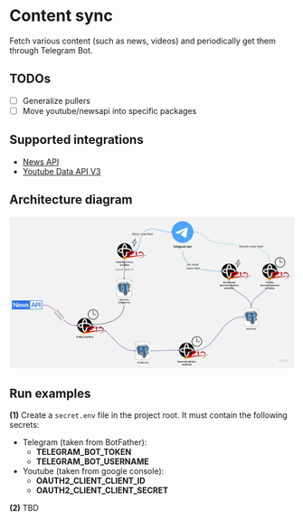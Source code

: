 # Content sync
Fetch various content (such as news, videos) and periodically get them through Telegram Bot.  

## TODOs
- [ ] Generalize pullers 
- [ ] Move youtube/newsapi into specific packages

## Supported integrations
- [News API](https://newsapi.org/docs/get-started)
- [Youtube Data API V3](https://developers.google.com/youtube/v3/docs)

## Architecture diagram
![Diagram](diagrams/NewsSync.jpg)

## Run examples
**(1)** Create a `secret.env` file in the project root. It must contain the following secrets:
- Telegram (taken from BotFather):
  - **TELEGRAM_BOT_TOKEN**
  - **TELEGRAM_BOT_USERNAME** 
- Youtube (taken from google console):
  - **OAUTH2_CLIENT_CLIENT_ID**
  - **OAUTH2_CLIENT_CLIENT_SECRET**

**(2)**
TBD